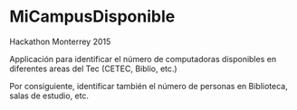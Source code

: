 # MiCampusDisponible
Hackathon Monterrey 2015

Applicación para identificar el número de computadoras disponibles en diferentes areas del Tec (CETEC, Biblio, etc.)

Por consiguiente, identificar también el número de personas en Biblioteca, salas de estudio, etc.